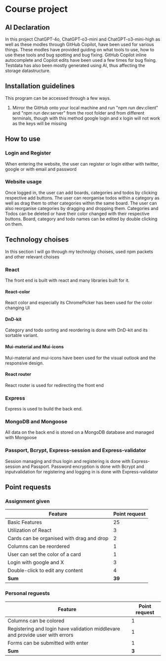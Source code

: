 # Course project

## AI Declaration
In this project ChatGPT-4o, ChatGPT-o3-mini and ChatGPT-o3-mini-high as well as these modles through GitHub Copilot, have been used for various things. These modles have provided guiding on what tools to use, how to use these tools and bug spotting and bug fixing. GitHub Copilot inline autocomplete and Copilot edits have been used a few times for bug fixing. Testdata has also been mostly generated using AI, thus affecting the storage datastructure.

## Installation guidelines

This program can be accessed through a few ways.
1. Mirror the GitHub onto your local machine and run "npm run dev:client" and "npm run dev:server" from the root folder and from different terminals, though with this method google login and x login will not work as the keys will be missing

## How to use
### Login and Register
When entering the website, the user can register or login either with twitter, google or with email and password

### Website usage
Once logged in, the user can add boards, categories and todos by clicking respective add buttons.
The user can reorganise todos within a category as well as drag them to other categories within the same board.
The user can also reorganise categories by dragging and dropping them.
Categories and Todos can be deleted or have their color changed with their respective buttons.
Board, category and todo names can be edited by double clicking on them.

## Technology choises
In this section I will go through my technolgy choises, used npm packets and other relevant choises
### React
The front end is built with react and many libraries built for it.

#### React-color
React color and especially its ChromePicker has been used for the color changing UI

#### DnD-kit
Category and todo sorting and reordering is done with DnD-kit and its sortable variant.

#### Mui-material and Mui-icons
Mui-material and mui-icons have been used for the visual outlook and the responsive design.

#### React router
React router is used for redirecting the front end

### Express
Express is used to build the back end.

### MongoDB and Mongoose
All data on the back end is stored on a MongoDB database and managed with Mongoose

### Passport, Bcrypt, Express-session and Express-validator
Session managing and thus login and registering is done with Express-session and Passport. Password encryption is done with Bcrypt and inputvalidation for registering and logging in is done with Express-validator

## Point requests
### Assignment given
| Feature                                   | Point request     |
|-------------------------------------------|-------------------|
| Basic Features                            | 25                |
| Utilization of React                      | 3                 |
| Cards can be organised with drag and drop | 2                 |
| Columns can be reordered                  | 1                 |
| User can set the color of a card          | 1                 |
| Login with google and X                   | 3                 |
| Double-click to edit any content          | 4                 |
| **Sum**                                   | **39**            |

### Personal reguests
| Feature                                                                       | Point request     |
|-------------------------------------------------------------------------------|-------------------|
| Columns can be colored                                                        | 1                 |
| Registering and login have validation middlevare and provide user with errors | 1                 |
| Forms can be submitted with enter                                             | 1                 |
| **Sum**                                                                       | **3**             |